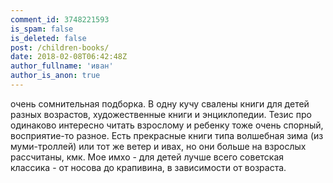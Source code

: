 ```yaml
---
comment_id: 3748221593
is_spam: false
is_deleted: false
post: /children-books/
date: 2018-02-08T06:42:48Z
author_fullname: 'иван'
author_is_anon: true
---
```


<p>очень сомнительная подборка. В одну кучу свалены книги для детей разных возрастов, художественные книги и энциклопедии. Тезис про одинаково интересно читать взрослому и ребенку тоже очень спорный, восприятие-то разное. Есть прекрасные книги типа волшебная зима (из муми-троллей) или тот же ветер и ивах, но они больше на взрослых рассчитаны, кмк. Мое имхо - для детей лучше всего советская классика - от носова до крапивина, в зависимости от возраста.</p>
